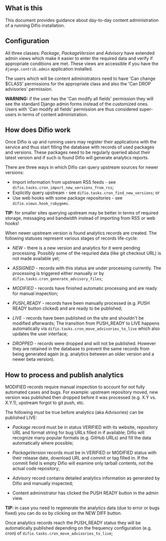 What is this
------------

This document provides guidance about day-to-day content administration of
a running Difio installation.

Configuration
--------------

All three classes: *Package*, *PackageVersion* and *Advisory* have extended admin views
which make it easier to enter the required data and verify if appropriate conditions
are met. These views are accessible if you have the `django.contrib.admin` application
installed.

The users which will be content administrators need to have 'Can change $CLASS'
permissions for the appropriate class and also the 'Can DROP advisories' permission.

**WARNING:** if the user has the 'Can modify all fields' permission they will see the
standard Django admin forms instead of the customized ones. Users with 
'Can modify all fields' permission are thus considered super-users in terms of content
administration.


How does Difio work
-------------------

Once Difio is up and running users may register their applications with
the service and thus start filling the database with records of used packages
and versions. These packages need to be regularly queried about their latest
version and if such is found Difio will generate analytics reports.

There are three ways in which Difio can query upstream sources for newer versions:
* Import information from upstream RSS feeds - see 
`difio.tasks.cron_import_new_versions_from_rss`;
* Explicitly query upstream - see `difio.tasks.cron_find_new_versions`; or
* Use web hooks with some package repositories - see `difio.views.hook_rubygems`.

**TIP:** for smaller sites querying upstream may be better in terms of
required storage, messaging and bandwidth instead of importing from RSS or web hooks!


When newer upstream version is found analytics records are created. The
following statuses represent various stages of records life-cycle:

* *NEW* - there is a new version and analytics for it were pending processing.
Possibly some of the requried data (like git checkout URL) is not made available
yet;

* *ASSIGNED* - records with this status are under processing currently. The processing
is triggered either manually or by `difio.tasks.cron_generate_advisory_files`;

* *MODIFIED* - records have finished automatic processing and are ready for manual
inspection;

* *PUSH_READY* - records have been manually processed (e.g. PUSH READY button clicked)
and are ready to be published;

* *LIVE* - records have been published on the site and shouldn't be modified afterwards;
The transition from PUSH_READY to LIVE happens automatically via
`difio.tasks.cron_move_advisories_to_live` which also updates the user interface;

* *DROPPED* - records were dropped and will not be published. However they are retained
in the database to prevent the same records from being generated again (e.g. analytics
between an older version and a newer beta version).


How to process and publish analytics
-------------------------------------


MODIFIED records require manual inspection to account for not fully automated cases and bugs.
For example: upstream repository moved, new version was published then dropped before it was
processed (e.g. X.Y vs. X.Y.1), upstream forgot to git push, etc.

The following must be true before analytics (aka Advisories) can be published LIVE: 

* *Package* record must be in status VERIFIED with its website, repository
URL and format string for bug URLs filled in if available; Difio will recognize
many popular formats (e.g. GitHub URLs) and fill the data automatically where
possible;

* *PackageVersion* records must be in VERIFIED or MODIFIED status with their
release date, download URL and commit or tag filled in. If the commit field
is empty Difio will examine only tarball contents, not the actual code repository;

* *Advisory* record contains detailed analytics information as generated by Difio
and manually inspected;

* Content administrator has clicked the PUSH READY button in the admin view.

**TIP:** in case you need to regenerate the analytics data (due to error or bugs fixed)
you can do so by clicking on the NEW DIFF button.


Once analytics records reach the PUSH_READY status they will be automatically published
depending on the frequency configuration (e.g. cron) of `difio.tasks.cron_move_advisories_to_live`;
